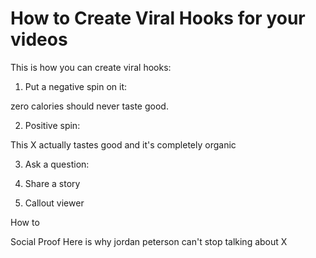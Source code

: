 # How to Create Viral Hooks for your videos

This is how you can create viral hooks:

1. Put a negative spin on it:

zero calories should never taste good.

2. Positive spin:

This X actually tastes good and it's completely organic

3. Ask a question:


4. Share a story

5. Callout viewer

How to

Social Proof
Here is why jordan peterson can't stop talking about X